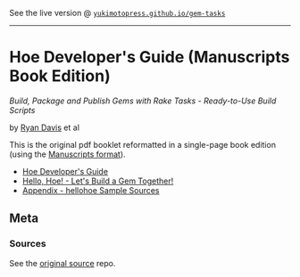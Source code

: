 See the live version @ [`yukimotopress.github.io/gem-tasks`](http://yukimotopress.github.io/gem-tasks)


---

# Hoe Developer's Guide (Manuscripts Book Edition)

_Build, Package and Publish Gems with Rake Tasks - Ready-to-Use Build Scripts_


by [Ryan Davis](https://github.com/zenspider) et al

This is the original pdf booklet reformatted in a single-page book edition (using the [Manuscripts format](http://manuscripts.github.io)).

- [Hoe Developer's Guide](index.md)
- [Hello, Hoe! - Let's Build a Gem Together!](hellohoe.md)
- [Appendix - hellohoe Sample Sources](sources.md)



## Meta

### Sources

See the [original source](https://github.com/seattlerb/hoe) repo.

